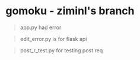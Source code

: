 # gomoku - ziminl's branch

>app.py 
had error

> edit_error.py
is for flask api 

> post_r_test.py
for testing post req
